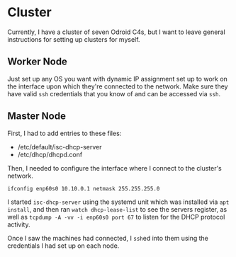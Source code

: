 # Cluster

Currently, I have a cluster of seven Odroid C4s, but I want to leave general
instructions for setting up clusters for myself.

## Worker Node

Just set up any OS you want with dynamic IP assignment set up to work on the
interface upon which they're connected to the network. Make sure they have
valid `ssh` credentials that you know of and can be accessed via `ssh`.

## Master Node

First, I had to add entries to these files:

- /etc/default/isc-dhcp-server
- /etc/dhcp/dhcpd.conf 

Then, I needed to configure the interface where I connect to the cluster's
network.

```bash
ifconfig enp60s0 10.10.0.1 netmask 255.255.255.0
```

I started `isc-dhcp-server` using the systemd unit which was installed via `apt
install`, and then ran `watch dhcp-lease-list` to see the servers register, as
well as `tcpdump -A -vv -i enp60s0 port 67` to listen for the DHCP protocol
activity.

Once I saw the machines had connected, I `ssh`ed into them using the
credentials I had set up on each node.
